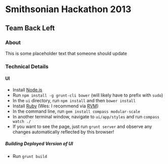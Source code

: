 # Smithsonian Hackathon 2013
## Team Back Left

### About

This is some placeholder text that someone should update

### Technical Details

#### UI

*    Install [Node.js](http://nodejs.org)
*    Run `npm install -g grunt-cli bower` (will likely have to prefix with `sudo`)
*    In the `ui` directory, run `npm install` and then `bower install`
*    Install [Ruby](http://ruby-lang.org) (Wes: I recommend via [RVM](http://rvm.io))
*    In the command line, run `gem install compass modular-scale`
*    In another terminal window, navigate to `ui/app/styles` and run `compass watch ./`
*    If you want to see the page, just run `grunt server` and observe any changes automatically reflected by this browser!

##### Building Deployed Version of UI

*    Run `grunt build`
